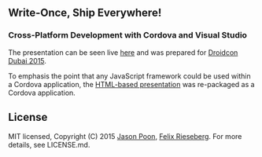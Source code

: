 ## Write-Once, Ship Everywhere! 
### Cross-Platform Development with Cordova and Visual Studio

The presentation can be seen live [here](http://jpoon.github.io/Cordova-Reveal/) and was prepared for  [Droidcon Dubai 2015](http://www.droidcon.ae/). 

To emphasis the point that any JavaScript framework could be used within a Cordova application, the [HTML-based presentation](https://github.com/jpoon/Cordova-Reveal) was re-packaged as a Cordova application.

## License
MIT licensed, Copyright (C) 2015 [Jason Poon](http://www.jasonpoon.ca), [Felix Rieseberg](http://www.felixrieseberg.com). For more details, see LICENSE.md.
